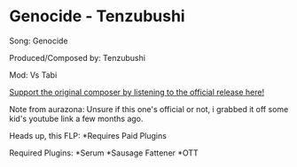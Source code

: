 # Genocide - Tenzubushi

 Song: Genocide

 Produced/Composed by: Tenzubushi

 Mod: Vs Tabi

 [Support the original composer by listening to the official release here!](https://www.youtube.com/watch?v=pHdObRZyAdI.)

 Note from aurazona:
 Unsure if this one's official or not, i grabbed it off some kid's youtube link a few months ago.

Heads up, this FLP:
*Requires Paid Plugins


 Required Plugins:
 *Serum
 *Sausage Fattener
 *OTT